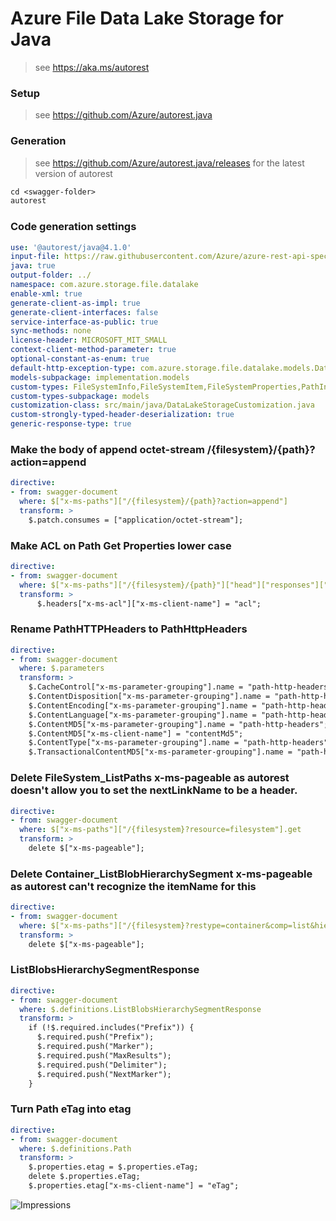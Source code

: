 # Azure File Data Lake Storage for Java

> see https://aka.ms/autorest

### Setup

> see https://github.com/Azure/autorest.java

### Generation
> see https://github.com/Azure/autorest.java/releases for the latest version of autorest
```ps
cd <swagger-folder>
autorest
```

### Code generation settings
``` yaml
use: '@autorest/java@4.1.0'
input-file: https://raw.githubusercontent.com/Azure/azure-rest-api-specs/e515b6251fdc21015282d2e84b85beec7c091763/specification/storage/data-plane/Azure.Storage.Files.DataLake/preview/2021-06-08/DataLakeStorage.json
java: true
output-folder: ../
namespace: com.azure.storage.file.datalake
enable-xml: true
generate-client-as-impl: true
generate-client-interfaces: false
service-interface-as-public: true
sync-methods: none
license-header: MICROSOFT_MIT_SMALL
context-client-method-parameter: true
optional-constant-as-enum: true
default-http-exception-type: com.azure.storage.file.datalake.models.DataLakeStorageException
models-subpackage: implementation.models
custom-types: FileSystemInfo,FileSystemItem,FileSystemProperties,PathInfo,PathItem,PathProperties,ListFileSystemsOptions,PathHttpHeaders,EncryptionAlgorithmType
custom-types-subpackage: models
customization-class: src/main/java/DataLakeStorageCustomization.java
custom-strongly-typed-header-deserialization: true
generic-response-type: true
```

### Make the body of append octet-stream /{filesystem}/{path}?action=append
``` yaml
directive:
- from: swagger-document
  where: $["x-ms-paths"]["/{filesystem}/{path}?action=append"]
  transform: >
    $.patch.consumes = ["application/octet-stream"];
```

### Make ACL on Path Get Properties lower case
``` yaml
directive:
- from: swagger-document
  where: $["x-ms-paths"]["/{filesystem}/{path}"]["head"]["responses"]["200"]
  transform: >
      $.headers["x-ms-acl"]["x-ms-client-name"] = "acl";
```

### Rename PathHTTPHeaders to PathHttpHeaders
``` yaml
directive:
- from: swagger-document
  where: $.parameters
  transform: >
    $.CacheControl["x-ms-parameter-grouping"].name = "path-http-headers";
    $.ContentDisposition["x-ms-parameter-grouping"].name = "path-http-headers";
    $.ContentEncoding["x-ms-parameter-grouping"].name = "path-http-headers";
    $.ContentLanguage["x-ms-parameter-grouping"].name = "path-http-headers";
    $.ContentMD5["x-ms-parameter-grouping"].name = "path-http-headers";
    $.ContentMD5["x-ms-client-name"] = "contentMd5";
    $.ContentType["x-ms-parameter-grouping"].name = "path-http-headers";
    $.TransactionalContentMD5["x-ms-parameter-grouping"].name = "path-http-headers";
```

### Delete FileSystem_ListPaths x-ms-pageable as autorest doesn't allow you to set the nextLinkName to be a header.
``` yaml
directive:
- from: swagger-document
  where: $["x-ms-paths"]["/{filesystem}?resource=filesystem"].get
  transform: >
    delete $["x-ms-pageable"];
```

### Delete Container_ListBlobHierarchySegment x-ms-pageable as autorest can't recognize the itemName for this
``` yaml
directive:
- from: swagger-document
  where: $["x-ms-paths"]["/{filesystem}?restype=container&comp=list&hierarchy"].get
  transform: >
    delete $["x-ms-pageable"];
```

### ListBlobsHierarchySegmentResponse
``` yaml
directive:
- from: swagger-document
  where: $.definitions.ListBlobsHierarchySegmentResponse
  transform: >
    if (!$.required.includes("Prefix")) {
      $.required.push("Prefix");
      $.required.push("Marker");
      $.required.push("MaxResults");
      $.required.push("Delimiter");
      $.required.push("NextMarker");
    }
```

### Turn Path eTag into etag
``` yaml
directive:
- from: swagger-document
  where: $.definitions.Path
  transform: >
    $.properties.etag = $.properties.eTag;
    delete $.properties.eTag;
    $.properties.etag["x-ms-client-name"] = "eTag";
```

![Impressions](https://azure-sdk-impressions.azurewebsites.net/api/impressions/azure-sdk-for-java%2Fsdk%2Fstorage%2Fazure-storage-file-datalake%2Fswagger%2FREADME.png)

